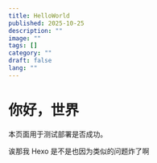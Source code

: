 ```yaml
---
title: HelloWorld
published: 2025-10-25
description: ""
image: ""
tags: []
category: ""
draft: false
lang: ""
---
```


# 你好，世界

本页面用于测试部署是否成功。

诶那我 Hexo 是不是也因为类似的问题炸了啊
